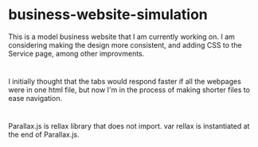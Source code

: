 # business-website-simulation
This is a model business website that I am currently working on. I am considering making the design more consistent, and adding CSS to the Service page, among other improvments. 
#
I initially thought that the tabs would respond faster if all the webpages were in one html file, but now I'm in the process of making shorter files to ease navigation. 
#
Parallax.js is rellax library that does not import. var rellax is instantiated at the end of Parallax.js. 
